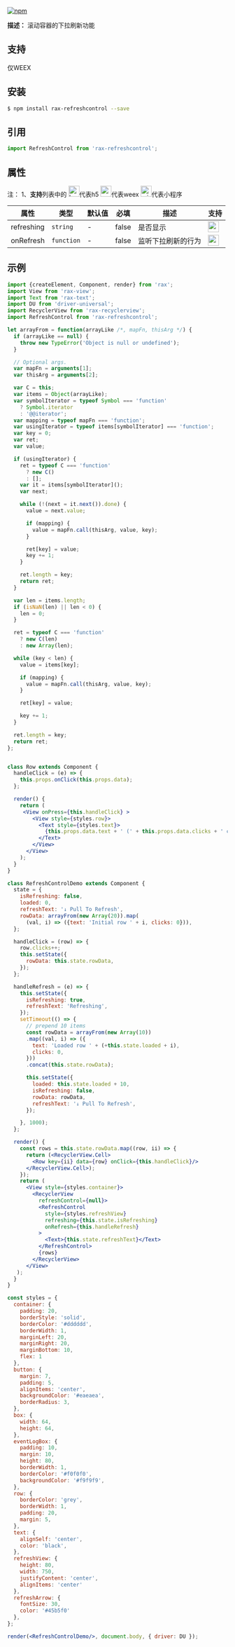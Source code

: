 [![npm](https://img.shields.io/npm/v/rax-refreshcontrol.svg)](https://www.npmjs.com/package/rax-refreshcontrol)

**描述：**
滚动容器的下拉刷新功能
## 支持
仅WEEX
## 安装

```bash
$ npm install rax-refreshcontrol --save
```
## 引用

```jsx
import RefreshControl from 'rax-refreshcontrol';
```

## 属性
注：
1、**支持**列表中的 <img alt="browser" src="https://gw.alicdn.com/tfs/TB1uYFobGSs3KVjSZPiXXcsiVXa-200-200.svg" width="25px" height="25px" />代表h5 <img alt="weex" src="https://gw.alicdn.com/tfs/TB1jM0ebMaH3KVjSZFjXXcFWpXa-200-200.svg" width="25px" height="25px" />代表weex  <img alt="miniApp" src="https://gw.alicdn.com/tfs/TB1bBpmbRCw3KVjSZFuXXcAOpXa-200-200.svg" width="25px" height="25px" />代表小程序

| **属性**    | **类型**   | **默认值** | **必填** | **描述**           | **支持** |
| ----------- | ---------- | ---------- | ------------ | ------------------ | ------------ |
| refreshing     | `string` | -         |   false           | 是否显示 | <img alt="weex" src="https://gw.alicdn.com/tfs/TB1jM0ebMaH3KVjSZFjXXcFWpXa-200-200.svg" width="25px" height="25px" />|
| onRefresh     | `function` | -         |   false           | 监听下拉刷新的行为 |<img alt="weex" src="https://gw.alicdn.com/tfs/TB1jM0ebMaH3KVjSZFjXXcFWpXa-200-200.svg" width="25px" height="25px" />|
## 示例
```jsx
import {createElement, Component, render} from 'rax';
import View from 'rax-view';
import Text from 'rax-text';
import DU from 'driver-universal';
import RecyclerView from 'rax-recyclerview';
import RefreshControl from 'rax-refreshcontrol';

let arrayFrom = function(arrayLike /*, mapFn, thisArg */) {
  if (arrayLike == null) {
    throw new TypeError('Object is null or undefined');
  }

  // Optional args.
  var mapFn = arguments[1];
  var thisArg = arguments[2];

  var C = this;
  var items = Object(arrayLike);
  var symbolIterator = typeof Symbol === 'function'
    ? Symbol.iterator
    : '@@iterator';
  var mapping = typeof mapFn === 'function';
  var usingIterator = typeof items[symbolIterator] === 'function';
  var key = 0;
  var ret;
  var value;

  if (usingIterator) {
    ret = typeof C === 'function'
      ? new C()
      : [];
    var it = items[symbolIterator]();
    var next;

    while (!(next = it.next()).done) {
      value = next.value;

      if (mapping) {
        value = mapFn.call(thisArg, value, key);
      }

      ret[key] = value;
      key += 1;
    }

    ret.length = key;
    return ret;
  }

  var len = items.length;
  if (isNaN(len) || len < 0) {
    len = 0;
  }

  ret = typeof C === 'function'
    ? new C(len)
    : new Array(len);

  while (key < len) {
    value = items[key];

    if (mapping) {
      value = mapFn.call(thisArg, value, key);
    }

    ret[key] = value;

    key += 1;
  }

  ret.length = key;
  return ret;
};


class Row extends Component {
  handleClick = (e) => {
    this.props.onClick(this.props.data);
  };

  render() {
    return (
     <View onPress={this.handleClick} >
        <View style={styles.row}>
          <Text style={styles.text}>
            {this.props.data.text + ' (' + this.props.data.clicks + ' clicks)'}
          </Text>
        </View>
      </View>
    );
  }
}

class RefreshControlDemo extends Component {
  state = {
    isRefreshing: false,
    loaded: 0,
    refreshText: '↓ Pull To Refresh',
    rowData: arrayFrom(new Array(20)).map(
      (val, i) => ({text: 'Initial row ' + i, clicks: 0})),
  };

  handleClick = (row) => {
    row.clicks++;
    this.setState({
      rowData: this.state.rowData,
    });
  };

  handleRefresh = (e) => {
    this.setState({
      isRefreshing: true,
      refreshText: 'Refreshing',
    });
    setTimeout(() => {
      // prepend 10 items
      const rowData = arrayFrom(new Array(10))
      .map((val, i) => ({
        text: 'Loaded row ' + (+this.state.loaded + i),
        clicks: 0,
      }))
      .concat(this.state.rowData);

      this.setState({
        loaded: this.state.loaded + 10,
        isRefreshing: false,
        rowData: rowData,
        refreshText: '↓ Pull To Refresh',
      });

    }, 1000);
  };

  render() {
    const rows = this.state.rowData.map((row, ii) => {
      return (<RecyclerView.Cell>
        <Row key={ii} data={row} onClick={this.handleClick}/>
      </RecyclerView.Cell>);
    });
    return (
      <View style={styles.container}>
        <RecyclerView
          refreshControl={null}>
          <RefreshControl
            style={styles.refreshView}
            refreshing={this.state.isRefreshing}
            onRefresh={this.handleRefresh}
          >
            <Text>{this.state.refreshText}</Text>
          </RefreshControl>
          {rows}
        </RecyclerView>
      </View>
   );
  }
}

const styles = {
  container: {
    padding: 20,
    borderStyle: 'solid',
    borderColor: '#dddddd',
    borderWidth: 1,
    marginLeft: 20,
    marginRight: 20,
    marginBottom: 10,
    flex: 1
  },
  button: {
    margin: 7,
    padding: 5,
    alignItems: 'center',
    backgroundColor: '#eaeaea',
    borderRadius: 3,
  },
  box: {
    width: 64,
    height: 64,
  },
  eventLogBox: {
    padding: 10,
    margin: 10,
    height: 80,
    borderWidth: 1,
    borderColor: '#f0f0f0',
    backgroundColor: '#f9f9f9',
  },
  row: {
    borderColor: 'grey',
    borderWidth: 1,
    padding: 20,
    margin: 5,
  },
  text: {
    alignSelf: 'center',
    color: 'black',
  },
  refreshView: {
    height: 80,
    width: 750,
    justifyContent: 'center',
    alignItems: 'center'
  },
  refreshArrow: {
    fontSize: 30,
    color: '#45b5f0'
  },
};

render(<RefreshControlDemo/>, document.body, { driver: DU });
```



